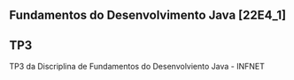 ## Fundamentos do Desenvolvimento Java [22E4_1]

## TP3

TP3 da Discriplina de Fundamentos do Desenvolviento Java - INFNET
